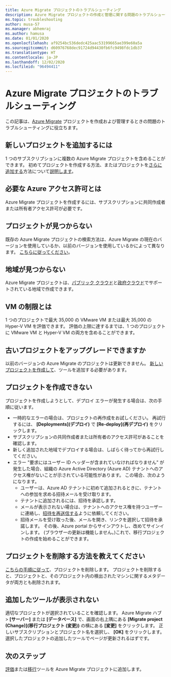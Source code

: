 ```yaml
---
title: Azure Migrate プロジェクトのトラブルシューティング
description: Azure Migrate プロジェクトの作成と管理に関する問題のトラブルシューティングに役立ちます。
ms.topic: troubleshooting
author: musa-57
ms.manager: abhemraj
ms.author: hamusa
ms.date: 01/01/2020
ms.openlocfilehash: af9254bc536dedc425aac53199665ae399e60a5a
ms.sourcegitcommit: d60976768dec91724d94430fb6fc9498fdc1db37
ms.translationtype: HT
ms.contentlocale: ja-JP
ms.lasthandoff: 12/02/2020
ms.locfileid: "96494411"
---
```

# <a name="troubleshoot-azure-migrate-projects"></a>Azure Migrate プロジェクトのトラブルシューティング

この記事は、[Azure Migrate](migrate-services-overview.md) プロジェクトを作成および管理するときの問題のトラブルシューティングに役立ちます。

## <a name="how-to-add-new-project"></a>新しいプロジェクトを追加するには

1 つのサブスクリプションに複数の Azure Migrate プロジェクトを含めることができます。 初めてプロジェクトを作成する方法、またはプロジェクトを[さらに追加する](create-manage-projects.md#create-additional-projects)方法について[説明します](./create-manage-projects.md)。

## <a name="what-azure-permissions-are-needed"></a>必要な Azure アクセス許可とは

Azure Migrate プロジェクトを作成するには、サブスクリプションに共同作成者または所有者アクセス許可が必要です。

## <a name="cant-find-a-project"></a>プロジェクトが見つからない

既存の Azure Migrate プロジェクトの検索方法は、Azure Migrate の現在のバージョンを使用しているか、以前のバージョンを使用しているかによって異なります。 [こちらに従ってください](create-manage-projects.md#find-a-project)。


## <a name="cant-find-a-geography"></a>地域が見つからない

Azure Migrate プロジェクトは、[パブリック クラウド](migrate-support-matrix.md#supported-geographies-public-cloud)と[政府クラウド](migrate-support-matrix.md#supported-geographies-azure-government)でサポートされている地域で作成できます。

## <a name="what-are-vm-limits"></a>VM の制限とは

1 つのプロジェクトで最大 35,000 の VMware VM または最大 35,000 の Hyper-V VM を評価できます。 評価の上限に達するまでは、1 つのプロジェクトに VMware VM と Hyper-V VM の両方を含めることができます。

## <a name="can-i-upgrade-old-project"></a>古いプロジェクトをアップグレードできますか

以前のバージョンの Azure Migrate のプロジェクトは更新できません。 [新しいプロジェクトを作成して](./create-manage-projects.md)、ツールを追加する必要があります。

## <a name="cant-create-a-project"></a>プロジェクトを作成できない

プロジェクトを作成しようとして、デプロイ エラーが発生する場合は、次の手順に従います。

- 一時的なエラーの場合は、プロジェクトの再作成をお試しください。 再試行するには、 **[Deployments]\(デプロイ\)** で **[Re-deploy]\(再デプロイ\)** をクリックします。
- サブスクリプションの共同作成者または所有者のアクセス許可があることを確認します。
- 新しく追加された地域でデプロイする場合は、しばらく待ってから再試行してください。
- エラー "要求にはユーザー ID ヘッダーが含まれていなければなりません" が発生した場合、組織の Azure Active Directory (Azure AD) テナントへのアクセス権がないことが示されている可能性があります。 この場合、次のようになります。
    - ユーザーは、Azure AD テナントに初めて追加されるときに、テナントへの参加を求める招待メールを受け取ります。
    - テナントに追加されるには、招待を承認します。
    - メールが表示されない場合は、テナントへのアクセス権を持つユーザーに連絡し、[招待を再送信する](../active-directory/external-identities/add-users-administrator.md#resend-invitations-to-guest-users)ように依頼してください。
    - 招待メールを受け取った後、メールを開き、リンクを選択して招待を承諾します。 その後、Azure portal からサインアウトし、改めてサインインします。 (ブラウザーの更新は機能しません。)これで、移行プロジェクトの作成を始めることができます。

## <a name="how-do-i-delete-a-project"></a>プロジェクトを削除する方法を教えてください

[こちらの手順に従って](create-manage-projects.md#delete-a-project)、プロジェクトを削除します。 プロジェクトを削除すると、プロジェクトと、そのプロジェクト内の検出されたマシンに関するメタデータが両方とも削除されます。

## <a name="added-tools-dont-show"></a>追加したツールが表示されない

適切なプロジェクトが選択されていることを確認します。 Azure Migrate ハブ > **[サーバー]** または **[データベース]** で、画面の右上隅にある **[Migrate project (Change)]\(移行プロジェクト (変更)\)** の横にある **[変更]** をクリックします。 正しいサブスクリプションとプロジェクト名を選択し、 **[OK]** をクリックします。 選択したプロジェクトの追加したツールでページが更新されるはずです。

## <a name="next-steps"></a>次のステップ

[評価](how-to-assess.md)または[移行](how-to-migrate.md)ツールを Azure Migrate プロジェクトに追加します。